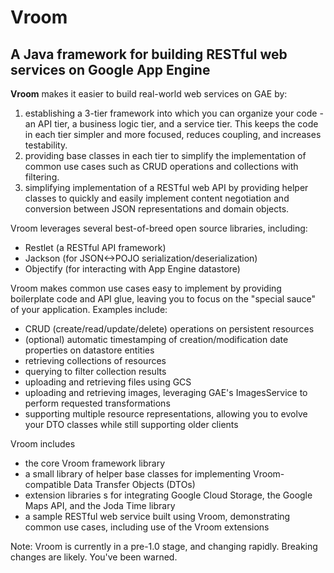 Vroom
=====

A Java framework for building RESTful web services on Google App Engine
---

**Vroom** makes it easier to build real-world web services on GAE by:

1. establishing a 3-tier framework into which you can organize your code - an API tier, a business logic tier, and a service  tier.  This keeps the code in each tier simpler and more focused, reduces coupling, and increases testability.
2. providing base classes in each tier to simplify the implementation of common use cases such as CRUD operations and collections with filtering.
3. simplifying implementation of a RESTful web API by providing helper classes to quickly and easily implement content negotiation and conversion between JSON representations and domain objects.

Vroom leverages several best-of-breed open source libraries, including:
 - Restlet (a RESTful API framework)
 - Jackson (for JSON<->POJO serialization/deserialization)
 - Objectify (for interacting with App Engine datastore)

Vroom makes common use cases easy to implement by providing boilerplate code and API glue, leaving you to focus on the "special sauce" of your application.  Examples include:
- CRUD (create/read/update/delete) operations on persistent resources
- (optional) automatic timestamping of creation/modification date properties on datastore entities
- retrieving collections of resources
- querying to filter collection results
- uploading and retrieving files using GCS
- uploading and retrieving images, leveraging GAE's ImagesService to perform requested transformations
- supporting multiple resource representations, allowing you to evolve your DTO classes while still supporting older clients


Vroom includes
 - the core Vroom framework library
 - a small library of helper base classes for implementing Vroom-compatible Data Transfer Objects (DTOs) 
 - extension libraries s for integrating Google Cloud Storage, the Google Maps API, and the Joda Time library
 - a sample RESTful web service built using Vroom, demonstrating common use cases, including use of the Vroom extensions

Note: Vroom is currently in a pre-1.0 stage, and changing rapidly.  Breaking changes are likely.  You've been warned.

